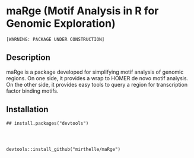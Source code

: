 # maRge (Motif Analysis in R for Genomic Exploration) 
`[WARNING: PACKAGE UNDER CONSTRUCTION]`

## Description
maRge is a package developed for simplifying motif analysis of genomic regions. 
On one side, it provides a wrap to HOMER de novo motif analysis. On the other side, 
it provides easy tools to query a region for transcription factor binding motifs.

## Installation
```
## install.packages("devtools")




devtools::install_github("mirthelle/maRge")
```
